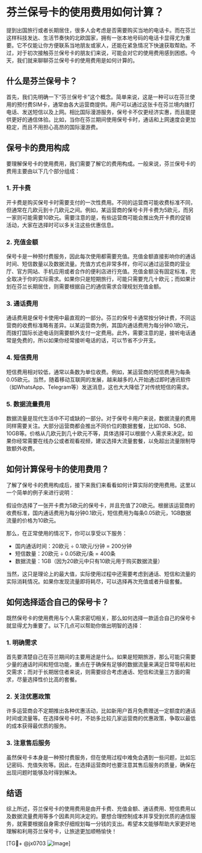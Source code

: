# 芬兰保号卡的使用费用如何计算？

提到出国旅行或者长期居住，很多人会考虑是否需要购买当地的电话卡。而在芬兰这样科技发达、生活节奏快的北欧国家，拥有一张本地号码的电话卡显得尤为重要。它不仅能让你方便联系当地朋友或家人，还能在紧急情况下快速获取帮助。不过，对于初次接触芬兰保号卡的朋友们来说，可能会对它的使用费用感到困惑。今天，我们就来聊聊芬兰保号卡的使用费用是如何计算的。

## 什么是芬兰保号卡？

首先，我们先明确一下“芬兰保号卡”这个概念。简单来说，这是一种可以在芬兰使用的预付费SIM卡，通常由各大运营商提供。用户可以通过这张卡在芬兰境内拨打电话、发送短信以及上网。相比国际漫游服务，保号卡不仅更经济实惠，而且能提供更好的通信体验。比如，当你在芬兰期间使用保号卡时，通话和上网速度会更加稳定，而且不用担心高昂的国际漫游费。

## 保号卡的费用构成

要理解保号卡的使用费用，我们需要了解它的费用构成。一般来说，芬兰保号卡的费用主要由以下几个部分组成：

### 1. 开卡费

开卡费是购买保号卡时需要支付的一次性费用。不同的运营商可能收费标准不同，但通常在几欧元到十几欧元之间。例如，某运营商的保号卡开卡费为5欧元，而另一家则可能需要10欧元。需要注意的是，有些运营商可能会推出免开卡费的促销活动，大家在选择时可以多关注这些优惠信息。

### 2. 充值金额

保号卡是一种预付费服务，因此每次使用都需要充值。充值金额直接影响你的通话时间、短信数量以及数据流量。充值方式也非常多样，你可以通过运营商的营业厅、官方网站、手机应用或者合作的便利店进行充值。充值金额没有固定标准，完全取决于你的实际需求。如果你只是短期旅行，可能只需要充几十欧元；而如果计划在芬兰长期居住，则需要根据自己的通信需求合理规划充值金额。

### 3. 通话费用

通话费用是保号卡使用中最直观的一部分。芬兰的保号卡通常按分钟计费，不同运营商的收费标准略有差异。以某运营商为例，其国内通话费用为每分钟0.1欧元，而拨打国际长途电话则需要额外支付一定费用。此外，需要注意的是，接听电话通常是免费的，所以如果你经常接听电话的话，可以节省不少开支。

### 4. 短信费用

短信费用相对较低，通常以条数为单位收费。例如，某运营商的短信费用为每条0.05欧元。当然，随着移动互联网的发展，越来越多的人开始通过即时通讯软件（如WhatsApp、Telegram等）发送消息，这也大大降低了对传统短信的需求。

### 5. 数据流量费用

数据流量是现代生活中不可或缺的一部分。对于保号卡用户来说，数据流量的费用同样需要关注。大部分运营商都会推出不同价位的数据套餐，比如1GB、5GB、10GB等。价格从几欧元到几十欧元不等，具体选择可以根据个人需求来决定。如果你经常需要在线办公或者观看视频，建议选择大流量套餐，以免超出流量限制导致额外收费。

## 如何计算保号卡的使用费用？

了解了保号卡的费用构成后，接下来我们来看看如何计算实际的使用费用。这里以一个简单的例子来进行说明：

假设你选择了一张开卡费为5欧元的保号卡，并且充值了20欧元。根据该运营商的收费标准，国内通话费用为每分钟0.1欧元，短信费用为每条0.05欧元，1GB数据流量的价格为10欧元。

那么，在正常使用的情况下，你可以享受以下服务：
- 国内通话时间：20欧元 ÷ 0.1欧元/分钟 = 200分钟
- 短信数量：20欧元 ÷ 0.05欧元/条 = 400条
- 数据流量：1GB（因为20欧元中只有10欧元用于购买数据流量）

当然，这只是理论上的最大值，实际使用过程中还需要考虑到通话、短信和流量的实际消耗情况。如果你发现流量即将耗尽，可以选择再次充值或者升级套餐。

## 如何选择适合自己的保号卡？

既然保号卡的使用费用与个人需求密切相关，那么如何选择一款适合自己的保号卡就显得尤为重要了。以下几点可以帮助你做出明智的选择：

### 1. 明确需求

首先要清楚自己在芬兰期间的主要用途是什么。如果是短期旅游，那么可能只需要少量的通话时间和短信功能，重点在于确保有足够的数据流量来满足日常导航和社交需求；而对于长期居住者来说，则需要综合考虑通话、短信和流量三方面的需求，尽量选择性价比高的套餐。

### 2. 关注优惠政策

许多运营商会不定期推出各种优惠活动，比如新用户首月免费赠送一定额度的通话时间或流量等。在选择保号卡时，不妨多比较几家运营商的优惠政策，争取以最低的成本获得最优质的服务。

### 3. 注意售后服务

虽然保号卡本身是一种预付费服务，但在使用过程中难免会遇到一些问题，比如忘记密码、充值失败等。因此，在选择运营商时也要注意其售后服务的质量，确保在出现问题时能够及时得到解决。

## 结语

综上所述，芬兰保号卡的使用费用是由开卡费、充值金额、通话费用、短信费用以及数据流量费用等多个因素共同决定的。要想合理控制成本并享受到优质的通信服务，就需要根据自身需求仔细规划每一分钱的支出。希望本文能够帮助大家更好地理解和利用芬兰保号卡，让旅途更加顺畅愉快！

[TG💪+ @jx0703 ![Image](https://github.com/user-attachments/assets/dbca1d08-cadb-493c-b0ec-ad6f7a83f270)]